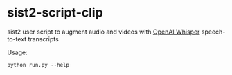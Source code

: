 # sist2-script-clip
sist2 user script to augment audio and videos with [OpenAI Whisper](https://openai.com/research/whisper) speech-to-text
transcripts

Usage:

```
python run.py --help
```